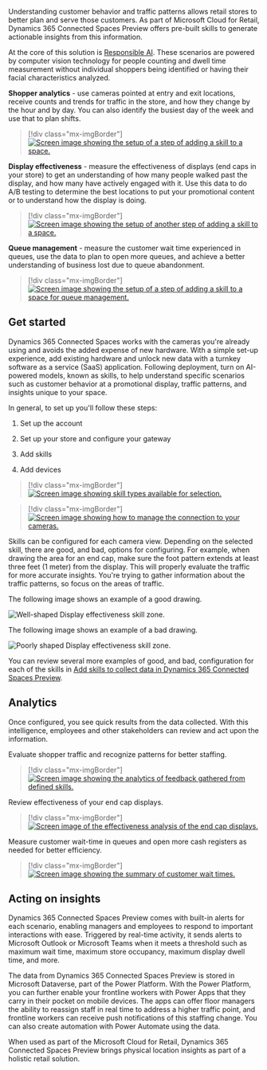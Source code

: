 Understanding customer behavior and traffic patterns allows retail stores to better plan and serve those customers. As part of Microsoft Cloud for Retail, Dynamics 365 Connected Spaces Preview offers pre-built skills to generate actionable insights from this information.

At the core of this solution is [Responsible AI](https://www.microsoft.com/ai/responsible-ai?activetab=pivot1%3aprimaryr6&azure-portal=true). These scenarios are powered by computer vision technology for people counting and dwell time measurement without individual shoppers being identified or having their facial characteristics analyzed.

**Shopper analytics** - use cameras pointed at entry and exit locations, receive counts and trends for traffic in the store, and how they change by the hour and by day. You can also identify the busiest day of the week and use that to plan shifts.

> [!div class="mx-imgBorder"]
> [![Screen image showing the setup of a step of adding a skill to a space.](../media/shopper-analytics.png)](../media/shopper-analytics.png#lightbox)

**Display effectiveness** - measure the effectiveness of displays (end caps in your store) to get an understanding of how many people walked past the display, and how many have actively engaged with it. Use this data to do A/B testing to determine the best locations to put your promotional content or to understand how the display is doing.

> [!div class="mx-imgBorder"]
> [![Screen image showing the setup of another step of adding a skill to a space.](../media/display-effectiveness.png)](../media/display-effectiveness.png#lightbox)

**Queue management** - measure the customer wait time experienced in queues, use the data to plan to open more queues, and achieve a better understanding of business lost due to queue abandonment.

> [!div class="mx-imgBorder"]
> [![Screen image showing the setup of a step of adding a skill to a space for queue management.](../media/queue-management.png)](../media/queue-management.png#lightbox)

## Get started

Dynamics 365 Connected Spaces works with the cameras you're already using and avoids the added expense of new hardware. With a simple set-up experience, add existing hardware and unlock new data with a turnkey software as a service (SaaS) application. Following deployment, turn on AI-powered models, known as skills, to help understand specific scenarios such as customer behavior at a promotional display, traffic patterns, and insights unique to your space.

In general, to set up you'll follow these steps:

1. Set up the account

1. Set up your store and configure your gateway

1. Add skills

1. Add devices

> [!div class="mx-imgBorder"]
> [![Screen image showing skill types available for selection.](../media/skill-types.png)](../media/skill-types.png#lightbox)

> [!div class="mx-imgBorder"]
> [![Screen image showing how to manage the connection to your cameras.](../media/connect-cameras.png)](../media/connect-cameras.png#lightbox)

Skills can be configured for each camera view. Depending on the selected skill, there are good, and bad, options for configuring. For example, when drawing the area for an end cap, make sure the foot pattern extends at least three feet (1 meter) from the display. This will properly evaluate the traffic for more accurate insights. You're trying to gather information about the traffic patterns, so focus on the areas of traffic.

The following image shows an example of a good drawing.

![Well-shaped Display effectiveness skill zone.](../media/good-drawing.png)

The following image shows an example of a bad drawing.

![Poorly shaped Display effectiveness skill zone.](../media/bad-drawing.png)

You can review several more examples of good, and bad, configuration for each of the skills in [Add skills to collect data in Dynamics 365 Connected Spaces Preview](/dynamics365/connected-spaces/cameras-add-skills/?azure-portal=true).

## Analytics

Once configured, you see quick results from the data collected. With this intelligence, employees and other stakeholders can review and act upon the information.

Evaluate shopper traffic and recognize patterns for better staffing.

> [!div class="mx-imgBorder"]
> [![Screen image showing the analytics of feedback gathered from defined skills.](../media/analytics.png)](../media/analytics.png#lightbox)

Review effectiveness of your end cap displays.

> [!div class="mx-imgBorder"]
> [![Screen image of the effectiveness analysis of the end cap displays.](../media/displays.png)](../media/displays.png#lightbox)

Measure customer wait-time in queues and open more cash registers as needed for better efficiency.

> [!div class="mx-imgBorder"]
> [![Screen image showing the summary of customer wait times.](../media/queues.png)](../media/queues.png#lightbox)

## Acting on insights

Dynamics 365 Connected Spaces Preview comes with built-in alerts for each scenario, enabling managers and employees to respond to important interactions with ease. Triggered by real-time activity, it sends alerts to Microsoft Outlook or Microsoft Teams when it meets a threshold such as maximum wait time, maximum store occupancy, maximum display dwell time, and more.

The data from Dynamics 365 Connected Spaces Preview is stored in Microsoft Dataverse, part of the Power Platform. With the Power Platform, you can further enable your frontline workers with Power Apps that they carry in their pocket on mobile devices. The apps can offer floor managers the ability to reassign staff in real time to address a higher traffic point, and frontline workers can receive push notifications of this staffing change. You can also create automation with Power Automate using the data.

When used as part of the Microsoft Cloud for Retail, Dynamics 365 Connected Spaces Preview brings physical location insights as part of a holistic retail solution.
